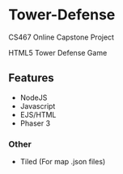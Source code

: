 # Tower-Defense
CS467 Online Capstone Project

HTML5 Tower Defense Game

## Features
- NodeJS
- Javascript
- EJS/HTML
- Phaser 3

### Other
- Tiled (For map .json files)
